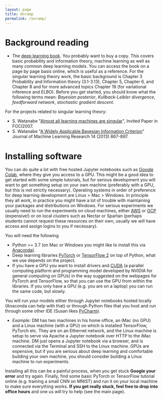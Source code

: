 ```yaml
---
layout: page
title: Onramp
permalink: /onramp/
---
```


# Background reading

  * The [deep learning book](https://www.deeplearningbook.org/). You probably want to buy a copy. This covers basic probability and information theory, machine learning as well as many common deep learning models. You can access the book on a page by page basis online, which is useful as a reference. For the singular learning theory work, the basic background is Chapter 3 Probability and Information theory (3.1-3.13), Chapter 5, Chapter 6, and Chapter 8 and for more advanced topics Chapter 19 (for variational inference and ELBO). Before you get started, you should know what the following terms mean: *Bayesian posterior*, *Kullback-Leibler divergence*, *feedforward network*, *stochastic gradient descent*.
  
For the projects related to singular learning theory:

  * S. Watanabe "[Almost all learning machines are singular](http://watanabe-www.math.dis.titech.ac.jp/users/swatanab/foci2007.pdf)", Invited Paper in FOCI2007.
  * S. Watanabe "[A Widely Applicable Bayesian Information Criterion](http://www.jmlr.org/papers/volume14/watanabe13a/watanabe13a.pdf)" Journal of Machine Learning Research 14 (2013) 867-897.
  
# Installing software

You can do quite a lot with free hosted Jupyter notebooks such as [Google Colab](https://colab.research.google.com/), where they give you access to a GPU. This might be a good idea to get started with some simple tutorials, but for serious development you will want to get something setup on your own machine (preferably with a GPU, but this is not strictly necessary). Operating systems in order of preference for deep learning development are Linux > Mac > Windows. In principle they all work, in practice you might have a lot of trouble with maintaining your packages and distributions on Windows. For serious experiments we usually need to run the experiments on cloud machines, either [AWS](https://aws.amazon.com/) or [GCP](https://cloud.google.com/) (expensive!) or on local clusters such as Nectar or Spartan (perhaps students cannot request these resources on their own, usually we will have access and assign logins to you if necessary).

You will need the following

  * Python >= 3.7 (on Mac or Windows you might like to install this via [Anaconda](https://www.anaconda.com/distribution/)).
  * Deep learning libraries [PyTorch](https://pytorch.org/get-started/locally/) or [TensorFlow 2](https://www.tensorflow.org/install) on top of Python, what we use depends on the project.
  * If you have a GPU you want to install drivers and [CUDA](https://developer.nvidia.com/cuda-zone) (a parallel computing platform and programming model developed by NVIDIA for general computing on GPUs) in the way suggested on the webpages for PyTorch and TensorFlow, so that you can use the GPU from within the libraries. If you only have a GPU (e.g. you are on a laptop) you can run the same code, but slowly.

You will run your models either through Jupyter notebooks hosted locally (Anaconda can help with that) or through Python files that you host and run through some other IDE (Susan likes [PyCharm](https://www.jetbrains.com/pycharm/)).

  * *Example*: DM has two machines in his home office, an iMac (no GPU) and a Linux machine (with a GPU) on which is installed TensorFlow, PyTorch etc. They are on an Ethernet network, and the Linux machine is setup to serve via Apache a Jupyter notebook over HTTP to the iMac machine. DM just opens a Jupyter notebook via a browser, and is connected via the Terminal and SSH to the Linux machine. GPUs are expensive, but if you are serious about deep learning and comfortable building your own machine, you should consider building a Linux machine to run experiments.

Installing all this can be a painful process, when you get stuck **Google your error** and try again. Finally, find some basic PyTorch or TensorFlow tutorial online (e.g. training a small CNN on MNIST) and run it on your local machine to make sure everything works. **If you get really stuck, feel free to drop into office hours** and one us will try to help (see the main page).
